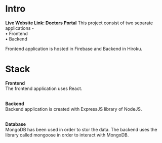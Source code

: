 # Intro
**Live Website Link: [Doctors Portal](https://doctors-portal-c73cc.web.app/)**
This project consist of two separate applications - <br />
• Frontend <br />
• Backend <br />

Frontend application is hosted in Firebase and Backend in Hiroku.

# Stack
**Frontend**  <br />
The frontend application uses React.  <br />  <br />

**Backend**  <br />
Backend application is created with ExpressJS library of NodeJS.  <br /> <br />

**Database**  <br />
MongoDB has been used in order to stor the data. The backend uses the library called mongoose in order to interact with MongoDB.

